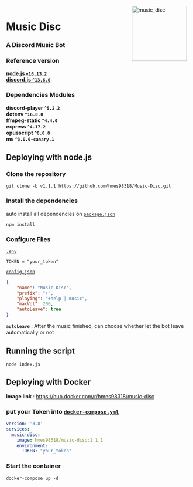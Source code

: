 <img width="150" height="150" align="right" style="float: right; margin: 0 10px 0 0;" alt="music_disc" src="https://i.imgur.com/JWSIlSt.png">

# Music Disc
### A Discord Music Bot


### Reference version  
[**node.js  `v16.13.2`**](https://nodejs.org/en/)  
[**discord.js  `^13.6.0`**](https://discord.js.org/#/)  

### Dependencies Modules
**discord-player  `^5.2.2`**  
**dotenv  `^16.0.0`**  
**ffmpeg-static  `^4.4.0`**  
**express  `^4.17.2`**  
**opusscript  `^0.0.8`**  
**ms  `^3.0.0-canary.1`**  


## Deploying with node.js

### Clone the repository
```
git clone -b v1.1.1 https://github.com/hmes98318/Music-Disc.git
```

### Install the dependencies
auto install all dependencies on [`package.json`](./package.json)  
```
npm install
```

### Configure Files
[`.env`](./.env) 
```env
TOKEN = "your_token"
```

[`config.json`](./config.json)  
```json
{
    "name": "Music Disc",
    "prefix": "+",
    "playing": "+help | music",
    "maxVol": 200,
    "autoLeave": true
}
```
**`autoLeave`** : After the music finished, can choose whether let the bot leave automatically or not  

## Running the script 
```
node index.js
```


## Deploying with Docker  
**image link** : https://hub.docker.com/r/hmes98318/music-disc  
### put your Token into [`docker-compose.yml`](./docker-compose.yml)
```yml
version: '3.8'
services:
  music-disc:
    image: hmes98318/music-disc:1.1.1
    environment:
      TOKEN: "your_token"
```

### Start the container  
```
docker-compose up -d
```
